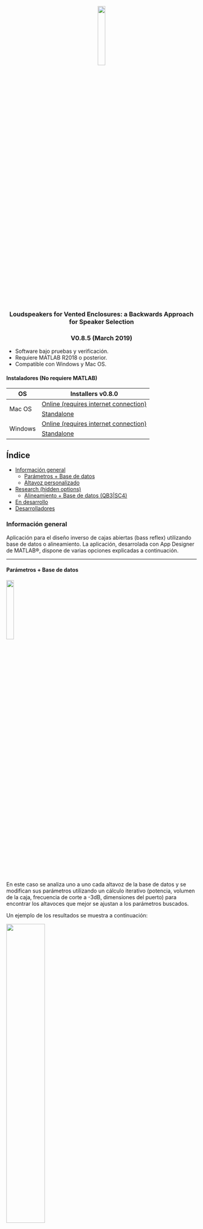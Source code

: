 <p align="center">
<img src="https://jmrplens.com/GitHub_LoVEBASS/logo-square.png" width="20%"></img>

<h3 align="center"><b> Loudspeakers for Vented Enclosures: a Backwards Approach for Speaker Selection </b></h3>
<h3 align="center"><b> V0.8.5 (March 2019) </b></h3>
</p>

- Software bajo pruebas y verificación.
- Requiere MATLAB R2018 o posterior. 
- Compatible con Windows y Mac OS.

#### Instaladores (No requiere MATLAB)

<table>
    <thead>
        <tr>
            <th>OS</th>
            <th>Installers v0.8.0</th>
        </tr>
    </thead>
    <tbody>
        <tr>
            <td rowspan=2>Mac OS</td>
            <td><a href="https://jmrplens.com/GitHub_LoVEBASS/installers-v0.8/LoVE-BASS_v0.8_ONLINE_MacOS.zip">Online (requires internet connection)</a></td>
        </tr>
        <tr>
            <td><a href="https://jmrplens.com/GitHub_LoVEBASS/installers-v0.8/LoVE-BASS_v0.8_OFFLINE_MacOS.zip">Standalone</a></td>
        </tr>
        <tr>
            <td rowspan=2>Windows</td>
            <td><a href="https://jmrplens.com/GitHub_LoVEBASS/installers-v0.8/LoVE-BASS_v0.8_ONLINE_Windows.zip">Online (requires internet connection)</a></td>
        </tr>
        <tr>
            <td><a href="https://jmrplens.com/GitHub_LoVEBASS/installers-v0.8/LoVE-BASS_v0.8_OFFLINE_Windows.zip">Standalone</a></td>
        </tr>
    </tbody>
</table>

## Índice
<!-- MarkdownTOC -->

- [Información general](#informaci%C3%B3n-general)
	- [Parámetros + Base de datos](#par%C3%A1metros--base-de-datos)
	- [Altavoz personalizado](#altavoz-personalizado)
- [Research \(hidden options\)](#research-hidden-options)
	- [Alineamiento + Base de datos \(QB3|SC4\)](#alineamiento--base-de-datos-qb3%7Csc4)
- [En desarrollo](#en-desarrollo)
- [Desarrolladores](#desarrolladores)

<!-- /MarkdownTOC -->


<a id="informaci%C3%B3n-general"></a>
### Información general
Aplicación para el diseño inverso de cajas abiertas (bass reflex) utilizando base de datos o alineamiento.
La aplicación, desarrolada con App Designer de MATLAB®, dispone de varias opciones explicadas a continuación.

---
<a id="par%C3%A1metros--base-de-datos"></a>
#### Parámetros + Base de datos
<img src="https://jmrplens.com/GitHub_LoVEBASS/parametros.png" width="20%"></img>

En este caso se analiza uno a uno cada altavoz de la base de datos y se modifican sus parámetros utilizando un cálculo iterativo (potencia, volumen de la caja, frecuencia de corte a -3dB, dimensiones del puerto) para encontrar los altavoces que mejor se ajustan a los parámetros buscados.

Un ejemplo de los resultados se muestra a continuación:

<img src="https://jmrplens.com/GitHub_LoVEBASS/resulparametrosn.png" width="45%"></img>

Como se puede observar se ofrecen 4 altavoces que ofrecen las respuestas más aproximadas a lo buscado pero fijando alguno de los parametros (máximo SPL, mínimo f3, minimo volumen de la caja, mínimo tamaño del puerto). Además se puede afinar aun más el resultados modificando la frecuencia de la caja, el volumen de la caja y el SPL máximo y observando gráficamente el resultado.

Es posible seleccionar múltiples altavoces de la tabla para representarlos conjuntamente y compararlos:

<img src="https://jmrplens.com/GitHub_LoVEBASS/plotconjunton.png" width="45%"></img>

En la opción `File->Export result list` se puede exportar la tabla completa de resultados en formato texto, Excel o M-file.

<a id="altavoz-personalizado"></a>
#### Altavoz personalizado
<img src="https://jmrplens.com/GitHub_LoVEBASS/custom.png" width="20%"></img>

En este caso se calculan los parámetros de un altavoz hipotético o que se prevee fabricar con los parámetros iniciales (imagen superior). Si en algún caso se excede de las posibilidades físicas de un altavoz se mostrará una o varias advertencias indicando los problemas del diseño elegido.
Las representaciones y los datos mostrados se calculan cada vez que se modifica algún parámetro.

<img src="https://jmrplens.com/GitHub_LoVEBASS/resulcustomn.png" width="45%"></img>

---
<a id="research-hidden-options"></a>
### Research (hidden options)
La aplicación contiene y contendrá funciones extra que no estarán activadas por defecto, para ello hay que acceder el código y modificar la variable `research` al inicio de la función `startupFcn`:

```Matlab
function startupFcn(app)
            %%%%%%%%%%%%%%%%%%%%%%%%%%%%%%%%%%%%%%%%%%%%%%%%%%%
            % Extra functions (research purpose): change to 'true'
            app.research = false;
            %%%%%%%%%%%%%%%%%%%%%%%%%%%%%%%%%%%%%%%%%%%%%%%%%%%
```


A continuación se describen la opciones que se habilitan al activar el modo _research_

<a id="alineamiento--base-de-datos-qb3%7Csc4"></a>
#### Alineamiento + Base de datos (QB3|SC4)
<img src="https://jmrplens.com/GitHub_LoVEBASS/alineamiento.png" width="40%"></img>

A través de unos parámetros buscados para el conjunto final de caja+altavoz se calculan los parametros de todos los altavoces contenidos en la base de datos (es editable y ampliable fácilmente) y se muestran todos los modelos válidos que pueden ofrecer esos parámetros buscados al inicio. Todos los modelos se pueden analizar, tanto todos los parámetros electroacústicos como sus curvas de SPL y desplazamiento del cono.
Se incluye el cálculo de las dimensiones del puerto y la potencia a aplicar al altavoz entre otros parámetros, un resultado típico sería el siguiente:

<img src="https://jmrplens.com/GitHub_LoVEBASS/resulalineamienton.png" width="45%"></img>   <img src="https://jmrplens.com/GitHub_LoVEBASS/resulalineamiento2n.png" width="45%"></img>

Es posible seleccionar múltiples altavoces de la tabla para representarlos conjuntamente y compararlos:

<img src="https://jmrplens.com/GitHub_LoVEBASS/plotconjunton.png" width="45%"></img>

En la opción `File->Export result list` se puede exportar la tabla completa de resultados en formato texto, Excel o M-file.

---
<a id="en-desarrollo"></a>
### En desarrollo
Algunas funciones que aparecen en el menú principal aun no están disponibles:
* Español
* Guardar y cargar la sesión
* Ventanas de ayuda para cada uno de los métodos de diseño

Tambien está previsto actualizar y ampliar la base de datos.

---
<a id="desarrolladores"></a>
### Desarrolladores
* Jose Manuel Requena Plens (info@jmrplens.com ; https://jmrplens.com)
* Francisco Sales Castells Ramón (fcastells@eln.upv.es ; http://www.upv.es/ficha-personal/fracasra)
